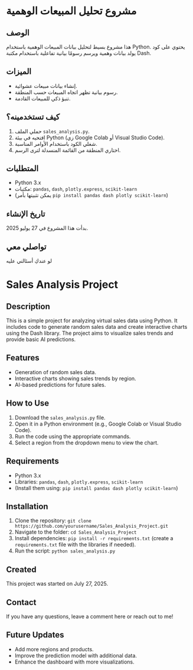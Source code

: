 # مشروع تحليل المبيعات الوهمية

## الوصف
هذا مشروع بسيط لتحليل بيانات المبيعات الوهمية باستخدام Python. يحتوي على كود يولد بيانات وهمية ويرسم رسومًا بيانية تفاعلية باستخدام مكتبة Dash.

## الميزات
- إنشاء بيانات مبيعات عشوائية.
- رسوم بيانية تظهر اتجاه المبيعات حسب المنطقة.
- تنبؤ ذكي للمبيعات القادمة.

## كيف تستخدمينه؟
1. حملي الملف `sales_analysis.py`.
2. افتحيه في بيئة Python (زي Google Colab أو Visual Studio Code).
3. شغلي الكود باستخدام الأوامر المناسبة.
4. اختاري المنطقة من القائمة المنسدلة لترى الرسم.

## المتطلبات
- Python 3.x
- مكتبات: `pandas`, `dash`, `plotly.express`, `scikit-learn`
- (يمكن تثبيتها بأمر `pip install pandas dash plotly scikit-learn`)

## تاريخ الإنشاء
بدأت هذا المشروع في 27 يوليو 2025.

## تواصلي معي
لو عندكِ أسئالني عليه
# Sales Analysis Project

## Description
This is a simple project for analyzing virtual sales data using Python. It includes code to generate random sales data and create interactive charts using the Dash library. The project aims to visualize sales trends and provide basic AI predictions.

## Features
- Generation of random sales data.
- Interactive charts showing sales trends by region.
- AI-based predictions for future sales.

## How to Use
1. Download the `sales_analysis.py` file.
2. Open it in a Python environment (e.g., Google Colab or Visual Studio Code).
3. Run the code using the appropriate commands.
4. Select a region from the dropdown menu to view the chart.

## Requirements
- Python 3.x
- Libraries: `pandas`, `dash`, `plotly.express`, `scikit-learn`
- (Install them using: `pip install pandas dash plotly scikit-learn`)

## Installation
1. Clone the repository: `git clone https://github.com/yourusername/Sales_Analysis_Project.git`
2. Navigate to the folder: `cd Sales_Analysis_Project`
3. Install dependencies: `pip install -r requirements.txt` (create a `requirements.txt` file with the libraries if needed).
4. Run the script: `python sales_analysis.py`

## Created
This project was started on July 27, 2025.

## Contact
If you have any questions, leave a comment here or reach out to me!

## Future Updates
- Add more regions and products.
- Improve the prediction model with additional data.
- Enhance the dashboard with more visualizations.
